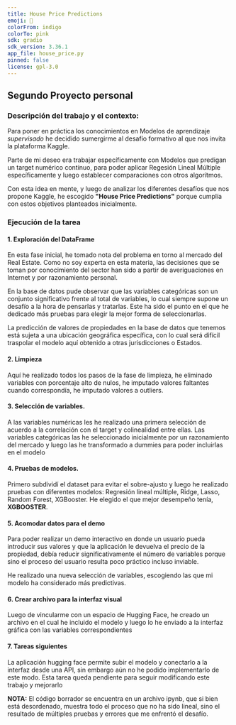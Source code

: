 ```yaml
---
title: House Price Predictions
emoji: 🚀
colorFrom: indigo
colorTo: pink
sdk: gradio
sdk_version: 3.36.1
app_file: house_price.py
pinned: false
license: gpl-3.0
---
```


## Segundo Proyecto personal

### Descripción del trabajo y el contexto:

Para poner en práctica los conocimientos en Modelos de aprendizaje *supervisado* he decidido sumergirme al desafío formativo al que nos invita la plataforma Kaggle. 

Parte de mi deseo era trabajar específicamente con Modelos que predigan un target numérico contínuo, para poder aplicar Regesión Lineal Múltiple específicamente y luego establecer comparaciones con otros algorítmos.

Con esta idea en mente, y luego de analizar los diferentes desafíos que nos propone Kaggle, he escogido **"House Price Predictions"** porque cumplía con estos objetivos planteados inicialmente.


### Ejecución de la tarea

#### 1. Exploración del DataFrame

En esta fase inicial, he tomado nota del problema en torno al mercado del Real Estate. Como no soy experta en esta materia, las decisiones que se toman por conocimiento del sector han sido a partir de averiguaciones en Internet y por razonamiento personal.

En la base de datos pude observar que las variables categóricas son un conjunto significativo frente al total de variables, lo cual siempre supone un desafío a la hora de pensarlas y tratarlas. Este ha sido el punto en el que he dedicado más pruebas para elegir la mejor forma de seleccionarlas.

La predicción de valores de propiedades en la base de datos que tenemos está sujeta a una ubicación geográfica específica, con lo cual será difícil traspolar el modelo aquí obtenido a otras jurisdicciones o Estados.

#### 2. Limpieza

Aquí he realizado todos los pasos de la fase de limpieza, he eliminado variables con porcentaje alto de nulos, he imputado valores faltantes cuando correspondía, he imputado valores a outliers.


#### 3. Selección de variables.

A las variables numéricas les he realizado una primera selección de acuerdo a la correlación con el target y colinealidad entre ellas.
Las variables categóricas las he seleccionado inicialmente por un razonamiento del mercado y luego las he transformado a dummies para poder incluirlas en el modelo

#### 4. Pruebas de modelos.

Primero subdividí el dataset para evitar el sobre-ajusto y luego he realizado pruebas con diferentes modelos: Regresión lineal múltiple, Ridge, Lasso, Random Forest, XGBooster. He elegido el que mejor desempeño tenía, **XGBOOSTER**.

#### 5. Acomodar datos para el demo

Para poder realizar un demo interactivo en donde un usuario pueda introducir sus valores y que la aplicación le devuelva el precio de la propiedad, debía reducir significativamente el número de variables porque sino el proceso del usuario resulta poco práctico incluso inviable.

He realizado una nueva selección de variables, escogiendo las que mi modelo ha considerado más predictivas. 

#### 6. Crear archivo para la interfaz visual

Luego de vincularme con un espacio de Hugging Face, he creado un archivo en el cual he incluido el modelo y luego lo he enviado a la interfaz gráfica con las variables correspondientes

#### 7. Tareas siguientes

La aplicación hugging face permite subir el modelo y conectarlo a la interfaz desde una API, sin embargo aún no he podido implementarlo de este modo. Esta tarea queda pendiente para seguir modificando este trabajo y mejorarlo

**NOTA:** El código borrador se encuentra en un archivo ipynb, que si bien está desordenado, muestra todo el proceso que no ha sido lineal, sino el resultado de múltiples pruebas y errores que me enfrentó el desafío. 